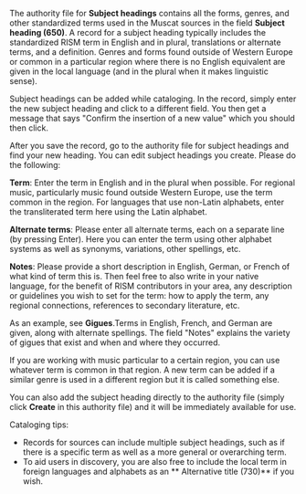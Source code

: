 The authority file for **Subject headings** contains all the forms, genres, and other standardized terms used in the
Muscat sources in the field **Subject heading (650)**. A record for a subject heading typically includes the
standardized RISM term in English and in plural, translations or alternate terms, and a definition. Genres and forms
found outside of Western Europe or common in a particular region where there is no English equivalent are given in the
local language (and in the plural when it makes linguistic sense).

Subject headings can be added while cataloging. In the record, simply enter the new subject heading and click to a
different field. You then get a message that says "Confirm the insertion of a new value" which you should then click.

After you save the record, go to the authority file for subject headings and find your new heading. You can edit subject
headings you create. Please do the following:

**Term**: Enter the term in English and in the plural when possible. For regional music, particularly music found
outside Western Europe, use the term common in the region. For languages that use non-Latin alphabets, enter the
transliterated term here using the Latin alphabet.

**Alternate terms**: Please enter all alternate terms, each on a separate line (by pressing Enter). Here you can enter
the term using other alphabet systems as well as synonyms, variations, other spellings, etc.

**Notes**: Please provide a short description in English, German, or French of what kind of term this is. Then feel
free to also write in your native language, for the benefit of RISM contributors in your area, any description or
guidelines you wish to set for the term: how to apply the term, any regional connections, references to secondary
literature, etc.

As an example, see **Gigues**.Terms in English, French, and German are given, along with alternate spellings. The
field "Notes" explains the variety of gigues that exist and when and where they occurred.

If you are working with music particular to a certain region, you can use whatever term is common in that region. A new
term can be added if a similar genre is used in a different region but it is called something else.

You can also add the subject heading directly to the authority file (simply click **Create** in this authority file) and
it will be immediately available for use.

Cataloging tips:

- Records for sources can include multiple subject headings, such as if there is a specific term as well as a more
  general or overarching term.
- To aid users in discovery, you are also free to include the local term in foreign languages and alphabets as an **
  Alternative title (730)** if you wish.

